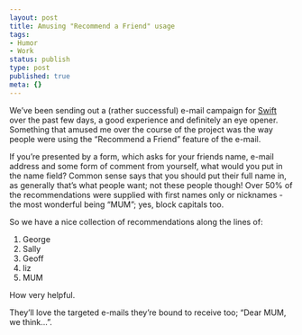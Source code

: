 ```yaml
---
layout: post
title: Amusing "Recommend a Friend" usage
tags:
- Humor
- Work
status: publish
type: post
published: true
meta: {}
---
```

We’ve been sending out a (rather successful) e-mail campaign for <a href="http://www.swiftleisure.co.uk">Swift</a> over the past few days, a good experience and definitely an eye opener. Something that amused me over the course of the project was the way people were using the “Recommend a Friend” feature of the e-mail.

If you’re presented by a form, which asks for your friends name, e-mail address and some form of comment from yourself, what would you put in the name field? Common sense says that you should put their full name in, as generally that’s what people want; not these people though! Over 50% of the recommendations were supplied with first names only or nicknames - the most wonderful being “MUM”; yes, block capitals too.

So we have a nice collection of recommendations along the lines of:
<ol>
	<li>George</li>
	<li>Sally</li>
	<li>Geoff</li>
	<li>liz</li>
	<li>MUM</li>
</ol>
How very helpful.

They’ll love the targeted e-mails they’re bound to receive too; “Dear MUM, we think…”.
